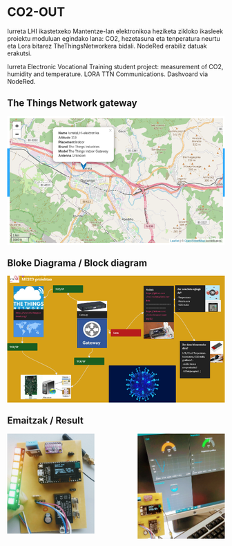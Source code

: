 # CO2-OUT
Iurreta LHI ikastetxeko Mantentze-lan elektronikoa heziketa zikloko ikasleek proiektu moduluan egindako lana: CO2, hezetasuna eta tenperatura neurtu eta Lora bitarez TheThingsNetworkera bidali. NodeRed erabiliz datuak erakutsi.

Iurreta Electronic Vocational Training student project: measurement of CO2, humidity and temperature. LORA TTN Communications. Dashvoard via NodeRed.

## The Things Network gateway

<img src="./mapa.png"  ALIGN=MIDDLE style="max-width:100%;width:auto;height:auto;" >


## Bloke Diagrama / Block diagram 

<img src="./eskema.png" ALIGN=MIDDLE style="max-width:100%;width:auto;height:auto;">

## Emaitzak / Result
<img src="./plaka.jpeg" ALIGN=LEFT style="max-width:40%;width:auto;height:auto;">
<img src="./plakaNode.jpeg" ALIGN=RIGHT style="max-width:40%;width:auto;height:auto;" >
